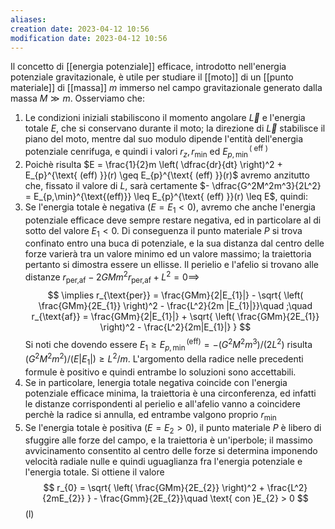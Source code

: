 ```yaml
---
aliases: 
creation date: 2023-04-12 10:56
modification date: 2023-04-12 10:56
---
```


Il concetto di [[energia potenziale]] efficace, introdotto nell'energia potenziale gravitazionale, è utile per studiare il [[moto]] di un [[punto materiale]] di [[massa]] $m$ immerso nel campo gravitazionale generato dalla massa $M \gg m$. 
Osserviamo che:
1. Le condizioni iniziali stabiliscono il momento angolare $\vec{L}$ e l'energia totale $E$, che si conservano durante il moto; la direzione di $\vec{L}$ stabilisce il piano del moto, mentre dal suo modulo dipende l'entità dell'energia potenziale cenrifuga, e quindi i valori $r_{z},r_{\min}$ ed $E_{p,\min}^{(\text{ eff })}$
2. Poichè risulta $E = \frac{1}{2}m \left( \dfrac{dr}{dt} \right)^2 + E_{p}^{\text{ (eff) }}(r) \geq E_{p}^{\text{ (eff) }}(r)$ avremo anzitutto che, fissato il valore di $L$, sarà certamente $- \dfrac{G^2M^2m^3}{2L^2} = E_{p,\min}^{\text{(eff)}} \leq E_{p}^{\text{ (eff) }}(r) \leq E$, quindi:
3. Se l'energia totale è negativa $(E = E_{1} < 0)$, avremo che anche l'energia potenziale efficace deve sempre restare negativa, ed in particolare al di sotto del valore $E_{1} < 0$. Di conseguenza il punto materiale $P$ si trova confinato entro una buca di potenziale, e la sua distanza dal centro delle forze varierà tra un valore minimo ed un valore massimo; la traiettoria pertanto si dimostra essere un ellisse.
   Il perielio e l'afelio si trovano alle distanze $r_{\text{per,af}} - 2GMm^2r_{\text{per,af}} + L^2 = 0 \implies$
   $$ \implies r_{\text{per}} = \frac{GMm}{2|E_{1}|} - \sqrt{ \left( \frac{GMm}{2E_{1}} \right)^2 - \frac{L^2}{2m |E_{1}|}}\quad ;\quad r_{\text{af}} = \frac{GMm}{2|E_{1}|} + \sqrt{ \left( \frac{GMm}{2E_{1}} \right)^2 - \frac{L^2}{2m|E_{1}|} } $$
   Si noti che dovendo essere $E_{1} \geq E_{p,\min}^{\text{(eff)}} = -(G^2M^2m^3 )/(2L^2)$ risulta $(G^2M^2m^2) / (E|E_{1}|) \geq L^2 / m$.
   L'argomento della radice nelle precedenti formule è positivo e quindi entrambe lo soluzioni sono accettabili.
4. Se in particolare, lenergia totale negativa coincide con l'energia potenziale efficace minima, la traiettoria è una circonferenza, ed infatti le distanze corrispondenti al perielio e all'afelio vanno a coincidere perchè la radice si annulla, ed entrambe valgono proprio $r_{\min}$
5. Se l'energia totale è positiva $(E = E_{2} > 0)$, il punto materiale $P$ è libero di sfuggire alle forze del campo, e la traiettoria è un'iperbole; il massimo avvicinamento consentito al centro delle forze si determina imponendo velocità radiale nulle e quindi uguaglianza fra l'energia potenziale e l'energia totale. Si ottiene il valore
   $$ r_{0} = \sqrt{ \left( \frac{GMm}{2E_{2}} \right)^2 + \frac{L^2}{2mE_{2}} } - \frac{Gmm}{2E_{2}}\quad \text{ con }E_{2} > 0 $$
   (l)